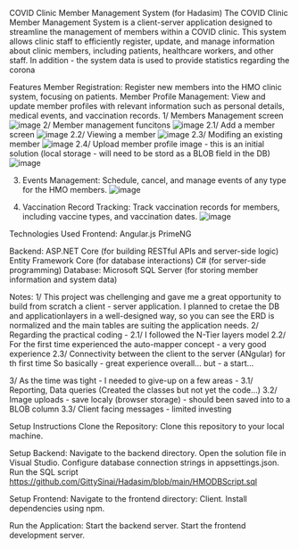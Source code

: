 COVID Clinic Member Management System (for Hadasim)
The COVID Clinic Member Management System is a client-server application designed to streamline the management of members within a COVID clinic. 
This system allows clinic staff to efficiently register, update, and manage information about clinic members, including patients, healthcare workers, and other staff.
In addition - the system data is used to provide statistics regarding the corona

Features
Member Registration: Register new members into the HMO clinic system, focusing on patients.
Member Profile Management: View and update member profiles with relevant information such as personal details, medical events, and vaccination records.
1/ Members Management screen
![image](https://github.com/GittySinai/Hadasim/assets/165305099/62a70476-0db4-4c1e-a1c7-78708590685e)
2/ Member management funcitons
![image](https://github.com/GittySinai/Hadasim/assets/165305099/5edea726-e979-4fd1-85a8-3ed54cc94a42)
2.1/ Add a member screen
![image](https://github.com/GittySinai/Hadasim/assets/165305099/b49b506b-ad41-45ea-9e06-caafe2205492)
2.2/ Viewing a member
![image](https://github.com/GittySinai/Hadasim/assets/165305099/9ec64ba8-3a65-4bb4-8039-5bdeea95a1e8)
2.3/ Modifing an existing member
![image](https://github.com/GittySinai/Hadasim/assets/165305099/47e2312c-ff17-4050-8938-e81f524a075b)
2.4/ Upload member profile image - this is an initial solution (local storage - will need to be stord as a BLOB field in the DB)
![image](https://github.com/GittySinai/Hadasim/assets/165305099/41bbf0a7-c4f8-40b5-ad85-9c1732f3461e)

3. Events Management: Schedule, cancel, and manage events of any type for the HMO members.
![image](https://github.com/GittySinai/Hadasim/assets/165305099/e1d19ffb-b333-4614-8d24-264244cbfd8c)

4. Vaccination Record Tracking: Track vaccination records for members, including vaccine types, and vaccination dates.
![image](https://github.com/GittySinai/Hadasim/assets/165305099/34a404e9-0d6f-45cd-bbb8-0b83d7bd753f)


Technologies Used
Frontend:
Angular.js
PrimeNG

Backend:
ASP.NET Core (for building RESTful APIs and server-side logic)
Entity Framework Core (for database interactions)
C# (for server-side programming)
Database:
Microsoft SQL Server (for storing member information and system data)

Notes:
1/ This project was chellenging and gave me a great opportunity to build from scratch a client - server application.
I planned to cretae the DB and applicationlayers in a well-designed way, so you can see the ERD is normalized and the main tables are suiting the application needs.
2/ Regarding the practical coding - 
2.1/ I followed the N-Tier layers model
2.2/ For the first time experienced the auto-mapper concept - a very good experience
2.3/ Connectivity between the client to the server (ANgular) for th first time
So basically - great experience overall... but - a start...

3/ As the time was tight - I needed to give-up on a few areas - 
3.1/ Reporting, Data queries (Created the classes but not yet the code...)
3.2/ Image uploads - save localy (browser storage) - should been saved into to a BLOB column
3.3/ Client facing messages - limited investing

Setup Instructions
Clone the Repository: Clone this repository to your local machine.

Setup Backend:
Navigate to the backend directory.
Open the solution file in Visual Studio.
Configure database connection strings in appsettings.json.
Run the SQL script https://github.com/GittySinai/Hadasim/blob/main/HMODBScript.sql

Setup Frontend:
Navigate to the frontend directory: Client.
Install dependencies using npm.

Run the Application:
Start the backend server.
Start the frontend development server.

